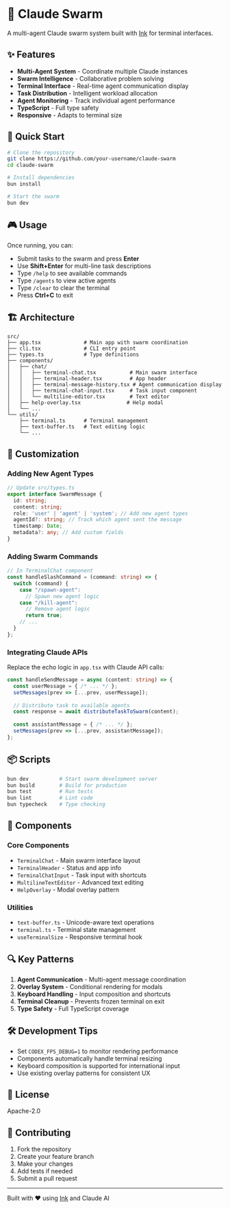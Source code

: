# 🤖 Claude Swarm

A multi-agent Claude swarm system built with [Ink](https://github.com/vadimdemedes/ink) for terminal interfaces.

## ✨ Features

- **Multi-Agent System** - Coordinate multiple Claude instances
- **Swarm Intelligence** - Collaborative problem solving
- **Terminal Interface** - Real-time agent communication display
- **Task Distribution** - Intelligent workload allocation
- **Agent Monitoring** - Track individual agent performance
- **TypeScript** - Full type safety
- **Responsive** - Adapts to terminal size

## 🚀 Quick Start

```bash
# Clone the repository
git clone https://github.com/your-username/claude-swarm
cd claude-swarm

# Install dependencies
bun install

# Start the swarm
bun dev
```

## 🎮 Usage

Once running, you can:
- Submit tasks to the swarm and press **Enter**
- Use **Shift+Enter** for multi-line task descriptions
- Type `/help` to see available commands
- Type `/agents` to view active agents
- Type `/clear` to clear the terminal
- Press **Ctrl+C** to exit

## 🏗️ Architecture

```
src/
├── app.tsx              # Main app with swarm coordination
├── cli.tsx              # CLI entry point
├── types.ts             # Type definitions
├── components/
│   ├── chat/
│   │   ├── terminal-chat.tsx           # Main swarm interface
│   │   ├── terminal-header.tsx         # App header
│   │   ├── terminal-message-history.tsx # Agent communication display
│   │   ├── terminal-chat-input.tsx     # Task input component
│   │   └── multiline-editor.tsx        # Text editor
│   ├── help-overlay.tsx               # Help modal
│   └── ...
└── utils/
    ├── terminal.ts      # Terminal management
    ├── text-buffer.ts   # Text editing logic
    └── ...
```

## 🔧 Customization

### Adding New Agent Types

```typescript
// Update src/types.ts
export interface SwarmMessage {
  id: string;
  content: string;
  role: 'user' | 'agent' | 'system'; // Add new agent types
  agentId?: string; // Track which agent sent the message
  timestamp: Date;
  metadata?: any; // Add custom fields
}
```

### Adding Swarm Commands

```typescript
// In TerminalChat component
const handleSlashCommand = (command: string) => {
  switch (command) {
    case "/spawn-agent":
      // Spawn new agent logic
    case "/kill-agent":
      // Remove agent logic
      return true;
    // ...
  }
};
```

### Integrating Claude APIs

Replace the echo logic in `app.tsx` with Claude API calls:

```typescript
const handleSendMessage = async (content: string) => {
  const userMessage = { /* ... */ };
  setMessages(prev => [...prev, userMessage]);
  
  // Distribute task to available agents
  const response = await distributeTaskToSwarm(content);
  
  const assistantMessage = { /* ... */ };
  setMessages(prev => [...prev, assistantMessage]);
};
```

## 📦 Scripts

```bash
bun dev          # Start swarm development server
bun build        # Build for production  
bun test         # Run tests
bun lint         # Lint code
bun typecheck    # Type checking
```

## 🎨 Components

### Core Components
- `TerminalChat` - Main swarm interface layout
- `TerminalHeader` - Status and app info
- `TerminalChatInput` - Task input with shortcuts
- `MultilineTextEditor` - Advanced text editing
- `HelpOverlay` - Modal overlay pattern

### Utilities
- `text-buffer.ts` - Unicode-aware text operations
- `terminal.ts` - Terminal state management
- `useTerminalSize` - Responsive terminal hook

## 🔍 Key Patterns

1. **Agent Communication** - Multi-agent message coordination
2. **Overlay System** - Conditional rendering for modals
3. **Keyboard Handling** - Input composition and shortcuts
4. **Terminal Cleanup** - Prevents frozen terminal on exit
5. **Type Safety** - Full TypeScript coverage

## 🛠️ Development Tips

- Set `CODEX_FPS_DEBUG=1` to monitor rendering performance
- Components automatically handle terminal resizing
- Keyboard composition is supported for international input
- Use existing overlay patterns for consistent UX

## 📄 License

Apache-2.0

## 🤝 Contributing

1. Fork the repository
2. Create your feature branch
3. Make your changes
4. Add tests if needed
5. Submit a pull request

---

Built with ❤️ using [Ink](https://github.com/vadimdemedes/ink) and Claude AI
